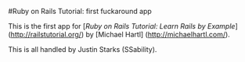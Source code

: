 #Ruby on Rails Tutorial: first fuckaround app

This is the first app for [*Ruby on Rails Tutorial: Learn Rails by Example*] (http://railstutorial.org/)
by [Michael Hartl] (http://michaelhartl.com/).


This is all handled by Justin Starks (SSability).